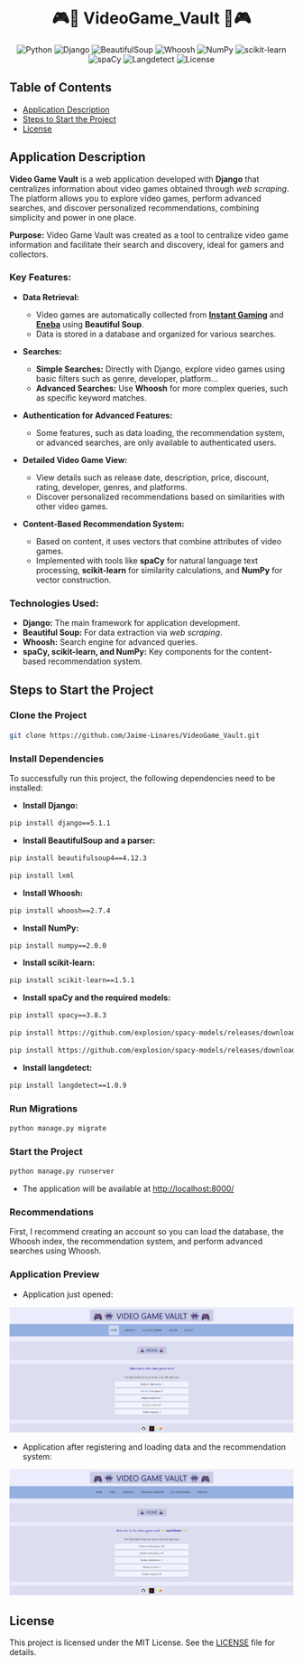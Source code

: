 <h1 align="center">🎮👾 VideoGame_Vault 👾🎮</h1>

<p align="center">
  <img src="https://img.shields.io/badge/Python-3.12-darkblue" alt="Python">
  <img src="https://img.shields.io/badge/Django-5.1.1-green" alt="Django">
  <img src="https://img.shields.io/badge/BeautifulSoup-4.12.3-orange" alt="BeautifulSoup">
  <img src="https://img.shields.io/badge/Whoosh-2.7.4-yellow" alt="Whoosh">
  <img src="https://img.shields.io/badge/NumPy-2.0.0-teal" alt="NumPy">
  <img src="https://img.shields.io/badge/scikit--learn-1.5.1-blue" alt="scikit-learn">
  <img src="https://img.shields.io/badge/spaCy-3.8.3-purple" alt="spaCy">
  <img src="https://img.shields.io/badge/langdetect-1.0.9-red" alt="Langdetect">
  <img src="https://img.shields.io/badge/license-MIT-red" alt="License">
</p>


## Table of Contents
- [Application Description](#application-description)
- [Steps to Start the Project](#steps-to-start-the-project)
- [License](#license)


## Application Description
**Video Game Vault** is a web application developed with **Django** that centralizes information about video games obtained through *web scraping*. The platform allows you to explore video games, perform advanced searches, and discover personalized recommendations, combining simplicity and power in one place.

**Purpose:** Video Game Vault was created as a tool to centralize video game information and facilitate their search and discovery, ideal for gamers and collectors.

### Key Features:
- **Data Retrieval:**
  - Video games are automatically collected from [**Instant Gaming**](https://www.instant-gaming.com/) and [**Eneba**](https://www.eneba.com/) using **Beautiful Soup**.
  - Data is stored in a database and organized for various searches.

- **Searches:**
  - **Simple Searches:** Directly with Django, explore video games using basic filters such as genre, developer, platform...
  - **Advanced Searches:** Use **Whoosh** for more complex queries, such as specific keyword matches.

- **Authentication for Advanced Features:**
  - Some features, such as data loading, the recommendation system, or advanced searches, are only available to authenticated users.

- **Detailed Video Game View:**
  - View details such as release date, description, price, discount, rating, developer, genres, and platforms.
  - Discover personalized recommendations based on similarities with other video games.

- **Content-Based Recommendation System:**
  - Based on content, it uses vectors that combine attributes of video games.
  - Implemented with tools like **spaCy** for natural language text processing, **scikit-learn** for similarity calculations, and **NumPy** for vector construction.

### Technologies Used:
- **Django:** The main framework for application development.
- **Beautiful Soup:** For data extraction via *web scraping*.
- **Whoosh:** Search engine for advanced queries.
- **spaCy, scikit-learn, and NumPy:** Key components for the content-based recommendation system.


## Steps to Start the Project
### Clone the Project
```bash
git clone https://github.com/Jaime-Linares/VideoGame_Vault.git
```

### Install Dependencies
To successfully run this project, the following dependencies need to be installed:

* **Install Django:**
```bash
pip install django==5.1.1
``` 
* **Install BeautifulSoup and a parser:**
```bash
pip install beautifulsoup4==4.12.3
```
```bash
pip install lxml
```
* **Install Whoosh:**
```bash
pip install whoosh==2.7.4
```
* **Install NumPy:**
```bash
pip install numpy==2.0.0
```
* **Install scikit-learn:**
```bash
pip install scikit-learn==1.5.1
```
* **Install spaCy and the required models:**
```bash
pip install spacy==3.8.3
```
```bash
pip install https://github.com/explosion/spacy-models/releases/download/en_core_web_md-3.8.0/en_core_web_md-3.8.0.tar.gz
```
```bash
pip install https://github.com/explosion/spacy-models/releases/download/es_core_news_md-3.8.0/es_core_news_md-3.8.0.tar.gz
```
* **Install langdetect:**
```bash
pip install langdetect==1.0.9
```

### Run Migrations
```bash
python manage.py migrate
```

### Start the Project
```bash
python manage.py runserver
```
* The application will be available at [http://localhost:8000/](http://localhost:8000/)

### Recommendations
First, I recommend creating an account so you can load the database, the Whoosh index, the recommendation system, and perform advanced searches using Whoosh.

### Application Preview
* Application just opened:

![Initial Screen](static/img/home-without-login.png) 

* Application after registering and loading data and the recommendation system:

![Initial Screen](static/img/home-register-load.png) 


## License  
This project is licensed under the MIT License. See the [LICENSE](LICENSE) file for details.
